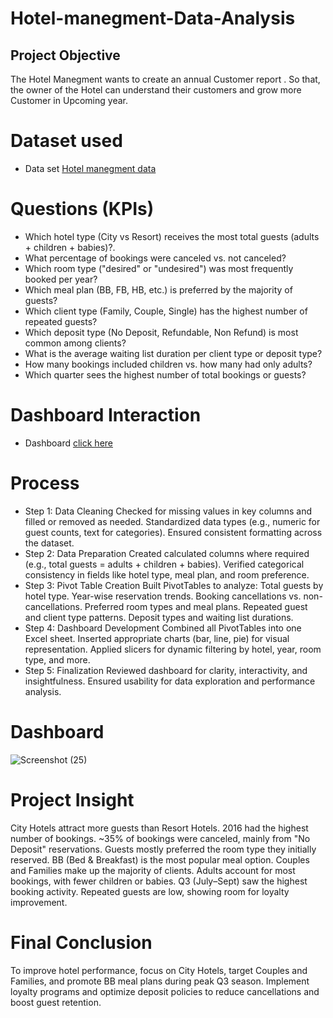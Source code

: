 # Hotel-manegment-Data-Analysis
## Project Objective
The Hotel Manegment wants to create an annual Customer report . So that, the owner of the Hotel can understand their customers and grow more Customer in Upcoming year.
# Dataset used
- Data set <a href="https://github.com/Sradha12/Data-Analysis-Dashboard/blob/main/Hotel%20Manegment.xlsb">Hotel manegment data<a/>

# Questions (KPIs)
- Which hotel type (City vs Resort) receives the most total guests (adults + children + babies)?.
- What percentage of bookings were canceled vs. not canceled?
- Which room type ("desired" or "undesired") was most frequently booked per year?
- Which meal plan (BB, FB, HB, etc.) is preferred by the majority of guests?
- Which client type (Family, Couple, Single) has the highest number of repeated guests?
- Which deposit type (No Deposit, Refundable, Non Refund) is most common among clients?
- What is the average waiting list duration per client type or deposit type?
- How many bookings included children vs. how many had only adults?
- Which quarter sees the highest number of total bookings or guests?

# Dashboard Interaction
- Dashboard <a href="https://github.com/Sradha12/Data-Analysis-Dashboard/blob/main/Screenshot%20(25).png"> click here <a/>

# Process
- Step 1: Data Cleaning
Checked for missing values in key columns and filled or removed as needed.
Standardized data types (e.g., numeric for guest counts, text for categories).
Ensured consistent formatting across the dataset.
- Step 2: Data Preparation
Created calculated columns where required (e.g., total guests = adults + children + babies).
Verified categorical consistency in fields like hotel type, meal plan, and room preference.
- Step 3: Pivot Table Creation
Built PivotTables to analyze:
Total guests by hotel type.
Year-wise reservation trends.
Booking cancellations vs. non-cancellations.
Preferred room types and meal plans.
Repeated guest and client type patterns.
Deposit types and waiting list durations.
- Step 4: Dashboard Development
Combined all PivotTables into one Excel sheet.
Inserted appropriate charts (bar, line, pie) for visual representation.
Applied slicers for dynamic filtering by hotel, year, room type, and more.
- Step 5: Finalization
Reviewed dashboard for clarity, interactivity, and insightfulness.
Ensured usability for data exploration and performance analysis.

# Dashboard
![Screenshot (25)](https://github.com/user-attachments/assets/53dd1657-aa04-40a4-86d2-d0f4a29412da)

# Project Insight
City Hotels attract more guests than Resort Hotels.
2016 had the highest number of bookings.
~35% of bookings were canceled, mainly from "No Deposit" reservations.
Guests mostly preferred the room type they initially reserved.
BB (Bed & Breakfast) is the most popular meal option.
Couples and Families make up the majority of clients.
Adults account for most bookings, with fewer children or babies.
Q3 (July–Sept) saw the highest booking activity.
Repeated guests are low, showing room for loyalty improvement.
# Final Conclusion
To improve hotel performance, focus on City Hotels, target Couples and Families, and promote BB meal plans during peak Q3 season. Implement loyalty programs and optimize deposit policies to reduce cancellations and boost guest retention.
